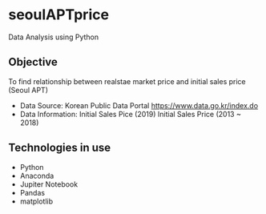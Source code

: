 # seoulAPTprice
Data Analysis using Python

## Objective
To find relationship between realstae market price and initial sales price (Seoul APT)

* Data Source: Korean Public Data Portal https://www.data.go.kr/index.do
* Data Information: Initial Sales Pice (2019)
                    Initial Sales Price (2013 ~ 2018)

## Technologies in use
* Python 
* Anaconda 
* Jupiter Notebook
* Pandas
* matplotlib
